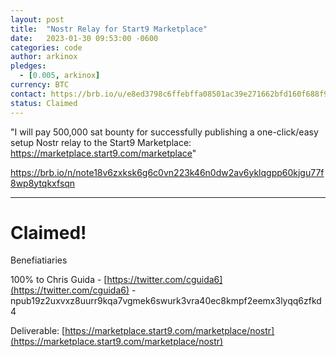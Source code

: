 ```yaml
---
layout: post
title:  "Nostr Relay for Start9 Marketplace"
date:   2023-01-30 09:53:00 -0600
categories: code
author: arkinox
pledges:
  - [0.005, arkinox]
currency: BTC
contact: https://brb.io/u/e8ed3798c6ffebffa08501ac39e271662bfd160f688f94c45d692d8767dd345a
status: Claimed
---
```


"I will pay 500,000 sat bounty for successfully publishing a one-click/easy setup Nostr relay to the Start9 Marketplace: https://marketplace.start9.com/marketplace"

https://brb.io/n/note18v6zxksk6g6c0vn223k46n0dw2av6yklqgpp60kjgu77f8wp8ytqkxfsqn

---

# Claimed!

Benefiatiaries

100% to Chris Guida - [https://twitter.com/cguida6](https://twitter.com/cguida6) - npub19z2uxvxz8uurr9kqa7vgmek6swurk3vra40ec8kmpf2eemx3lyqq6zfkd4

Deliverable:
[https://marketplace.start9.com/marketplace/nostr](https://marketplace.start9.com/marketplace/nostr)
